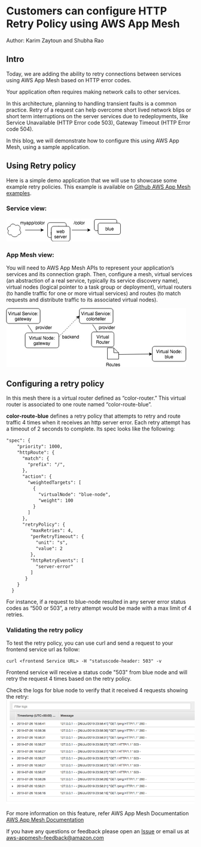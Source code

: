 # Customers can configure HTTP Retry Policy using AWS App Mesh
Author: Karim Zaytoun and Shubha Rao

## Intro

Today, we are adding the ability to retry connections between services using AWS App Mesh based on HTTP error codes. 

Your application often requires making network calls to other services. 

In this architecture, planning to handling transient faults is a common practice. Retry of a request can help overcome short lived network blips or short term interruptions on the server services due to redeployments, like Service Unavailable (HTTP Error code 503), Gateway Timeout (HTTP Error code 504). 

In this blog, we will demonstrate how to configure this using AWS App Mesh, using a sample application.

## Using Retry policy

Here is a simple demo application that we will use to showcase some example retry policies. This example is available on [Github AWS App Mesh examples](https://github.com/aws/aws-app-mesh-examples/tree/master/walkthroughs/http-retry-policy).

### Service view: 

![color app service view](colorappserviceview.jpeg)

### App Mesh view:

You will need to AWS App Mesh APIs to represent your application’s services and its connection graph. Then, configure a mesh, virtual services (an abstraction of a real service, typically its service discovery name), virtual nodes (logical pointer to a task group or deployment), virtual routers (to handle traffic for one or more virtual services) and routes (to match requests and distribute traffic to its associated virtual nodes).

![app mesh view](appmeshview.jpeg) 

## Configuring a retry policy

 In this mesh there is a virtual router defined as “color-router.” This virtual router is associated to one route named “color-route-blue”.

**color-route-blue** defines a retry policy that attempts to retry and route traffic 4 times when it receives an http server error. Each retry attempt has a timeout of 2 seconds to complete. Its spec looks like the following: 

```
"spec": {
    "priority": 1000,
    "httpRoute": {
      "match": {
        "prefix": "/",
      },
      "action": {
        "weightedTargets": [
          {
            "virtualNode": "blue-node",
            "weight": 100
          }
        ]
      },
      "retryPolicy": {
         "maxRetries": 4,
         "perRetryTimeout": {
           "unit": "s",
           "value": 2
         },
         "httpRetryEvents": [
           "server-error"
         ]
       }
    }
  }
```

 For instance, if a request to blue-node resulted in any server error status codes as “500 or 503”, a retry attempt would be made with a max limit of 4 retries.

### Validating the retry policy

 To test the retry policy, you can use curl and send a request to your frontend service url as follow:

```
curl <frontend Service URL> -H "statuscode-header: 503" -v
```

 Frontend service will receive a status code "503" from blue node and will retry the request 4 times based on the retry policy.
 
 Check the logs for blue node to verify that it received 4 requests showing the retry:
![app mesh view](retries.png) 
 
 
 For more information on this feature, refer AWS App Mesh Documentation [AWS App Mesh Documentation](https://docs.aws.amazon.com/app-mesh/latest/userguide/route-retry-policy.html)
 
 If you have any questions or feedback please open an [Issue](https://github.com/aws/aws-app-mesh-roadmap/issues) or email us at aws-appmesh-feedback@amazon.com